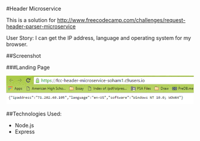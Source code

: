 #Header Microservice

This is a solution for http://www.freecodecamp.com/challenges/request-header-parser-microservice

User Story: I can get the IP address, language and operating system for my browser.

##Screenshot

###Landing Page

<img src="images/HeaderMicroservice.PNG">

##Technologies Used:
- Node.js
- Express